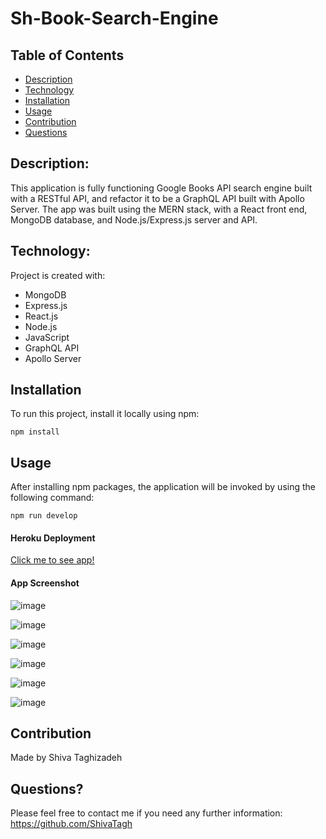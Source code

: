 # Sh-Book-Search-Engine
## Table of Contents

- [Description](#description)
- [Technology](#Technology)
- [Installation](#installation)
- [Usage](#usage)
- [Contribution](#contribution)
- [Questions](#questions)

## Description:

This application is fully functioning Google Books API search engine built with a RESTful API, and refactor it to be a GraphQL API built with Apollo Server. The app was built using the MERN stack, with a React front end, MongoDB database, and Node.js/Express.js server and API.

## Technology:

Project is created with:

- MongoDB
- Express.js
- React.js
- Node.js
- JavaScript
- GraphQL API
- Apollo Server

## Installation

To run this project, install it locally using npm:

```
npm install
```

## Usage

After installing npm packages, the application will be invoked by using the following command:

```
npm run develop
```

#### Heroku Deployment

[Click me to see app!](/https://book-engine-search-sh-2f1bdef08575.herokuapp.com/)


#### App Screenshot
![image](https://github.com/ShivaTagh/Sh-Book-Search-Engine/assets/127795324/710c4915-7e02-4788-8251-559e57148813)

![image](https://github.com/ShivaTagh/Sh-Book-Search-Engine/assets/127795324/e99eef4f-49e8-4d04-836f-45f3e4582ead)

![image](https://github.com/ShivaTagh/Sh-Book-Search-Engine/assets/127795324/beb0c39d-a3cf-4c70-bf34-70194fa05790)

![image](https://github.com/ShivaTagh/Sh-Book-Search-Engine/assets/127795324/822dd549-811b-4c42-94e1-d1e04cd88658)

![image](https://github.com/ShivaTagh/Sh-Book-Search-Engine/assets/127795324/33d20b74-3c79-4f27-a69b-53a164793a12)

![image](https://github.com/ShivaTagh/Sh-Book-Search-Engine/assets/127795324/4493eba5-dc50-477c-9e48-7f13ee89e071)


## Contribution

Made by Shiva Taghizadeh

## Questions?

Please feel free to contact me if you need any further information:
https://github.com/ShivaTagh
